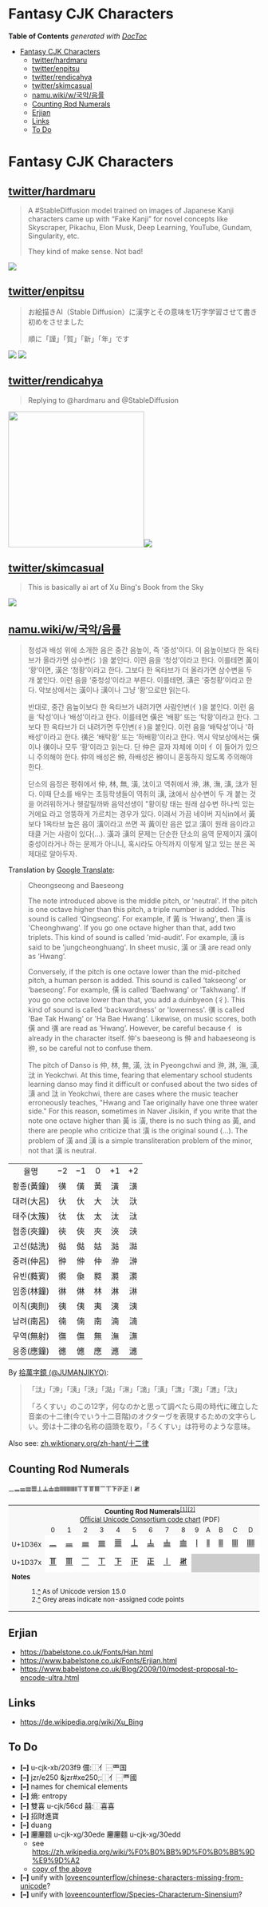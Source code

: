 
# Fantasy CJK Characters

<!-- START doctoc generated TOC please keep comment here to allow auto update -->
<!-- DON'T EDIT THIS SECTION, INSTEAD RE-RUN doctoc TO UPDATE -->
**Table of Contents**  *generated with [DocToc](https://github.com/thlorenz/doctoc)*

- [Fantasy CJK Characters](#fantasy-cjk-characters)
  - [twitter/hardmaru](#twitterhardmaru)
  - [twitter/enpitsu](#twitterenpitsu)
  - [twitter/rendicahya](#twitterrendicahya)
  - [twitter/skimcasual](#twitterskimcasual)
  - [namu.wiki/w/국악/음률](#namuwikiw%EA%B5%AD%EC%95%85%EC%9D%8C%EB%A5%A0)
  - [Counting Rod Numerals](#counting-rod-numerals)
  - [Erjian](#erjian)
  - [Links](#links)
  - [To Do](#to-do)

<!-- END doctoc generated TOC please keep comment here to allow auto update -->


# Fantasy CJK Characters


## [twitter/hardmaru](https://twitter.com/hardmaru/status/1611237067589095425?ref_src=twsrc%5Etfw%7Ctwcamp%5Etweetembed%7Ctwterm%5E1611237067589095425%7Ctwgr%5E0d75f87a40ec63aeb2272a22ca2be7daaed58cc0%7Ctwcon%5Es1_&ref_url=https%3A%2F%2Flanguagelog.ldc.upenn.edu%2Fnll%2F%3Fp%3D57599)

> A #StableDiffusion model trained on images of Japanese Kanji characters came up with “Fake Kanji” for
> novel concepts like Skyscraper, Pikachu, Elon Musk, Deep Learning, YouTube, Gundam, Singularity, etc.
>
> They kind of make sense. Not bad!

![](./FlxDkcRXoAAOtNV.jpeg)



## [twitter/enpitsu](https://twitter.com/enpitsu/status/1610587513059684353)

> お絵描きAI（Stable Diffusion）に漢字とその意味を1万字学習させて書き初めをさせました
>
> 順に「謹」「賀」「新」「年」です

![](./Fln0CdjaEAEzF3p.png)
![](./Fln0DuyaMAE7feD.png)


## [twitter/rendicahya](https://twitter.com/rendicahya/status/1611270881363505152)

> Replying to @hardmaru and @StableDiffusion

<img src='./Flxh_yjacAEUNIh.png' width='272' /><img src='./FlxiOlYaUAcd22v.jpeg' />

## [twitter/skimcasual](https://twitter.com/skimcasual/status/1611596850347343875)

> This is basically ai art of Xu Bing's Book from the Sky

<img src='./Fl2Ky6_XoAIJJKD.jpeg' />


## [namu.wiki/w/국악/음률](https://namu.wiki/w/%EA%B5%AD%EC%95%85/%EC%9D%8C%EB%A5%A0)


> 청성과 배성
> 위에 소개한 음은 중간 음높이, 즉 '중성'이다. 이 음높이보다 한 옥타브가 올라가면 삼수변(氵)을 붙인다. 이런 음을 ‘청성’이라고 한다. 이를테면 黃이 ‘황’이면, 潢은 ‘청황’이라고 한다. 그보다 한 옥타브가 더 올라가면 삼수변을 두 개 붙인다. 이런 음을 ‘중청성’이라고 부른다. 이를테면, 㶂은 ‘중청황’이라고 한다. 악보상에서는 潢이나 㶂이나 그냥 ‘황’으로만 읽는다.
>
> 반대로, 중간 음높이보다 한 옥타브가 내려가면 사람인변(亻)을 붙인다. 이런 음을 ‘탁성’이나 ‘배성’이라고 한다. 이를테면 僙은 ‘배황’ 또는 ‘탁황’이라고 한다. 그보다 한 옥타브가 더 내려가면 두인변(彳)을 붙인다. 이런 음을 ‘배탁성’이나 '하배성'이라고 한다. 㣴은 ‘배탁황’ 또는 ‘하배황’이라고 한다. 역시 악보상에서는 僙이나 㣴이나 모두 ‘황’이라고 읽는다. 단 仲은 글자 자체에 이미 亻이 들어가 있으니 주의해야 한다. 仲의 배성은 㑖, 하배성은 㣡이니 혼동하지 않도록 주의해야 한다.
>
> 단소의 음정은 평취에서 仲, 林, 無, 潢, 汰이고 역취에서 㳞, 淋, 潕, 㶂, 㳲가 된다. 이때 단소를 배우는 초등학생들이 역취의 㶂, 㳲에서 삼수변이 두 개 붙는 것을 어려워하거나 헷갈릴까봐 음악선생이 "황이랑 태는 원래 삼수변 하나씩 있는 거에요 라고 엉뚱하게 가르치는 경우가 있다. 이래서 가끔 네이버 지식in에서 黃보다 1옥타브 높은 음이 潢이라고 쓰면 꼭 黃이란 음은 없고 潢이 원래 음이라고 태클 거는 사람이 있다(…). 潢과 㶂의 문제는 단순한 단소의 음역 문제이지 潢이 중성이라거나 하는 문제가 아니니, 혹시라도 아직까지 이렇게 알고 있는 분은 꼭 제대로 알아두자.

Translation by [Google Translate](https://translate.google.com):

> Cheongseong and Baeseong
>
> The note introduced above is the middle pitch, or 'neutral'. If the pitch is one octave higher than this
> pitch, a triple number is added. This sound is called ‘Qingseong’. For example, if 黃 is 'Hwang', then 潢 is
> 'Cheonghwang'. If you go one octave higher than that, add two triplets. This kind of sound is called
> 'mid-audit'. For example, 㶂 is said to be 'jungcheonghuang'. In sheet music, 潢 or 㶂 are read only as
> ‘Hwang’.
>
> Conversely, if the pitch is one octave lower than the mid-pitched pitch, a human person is added. This
> sound is called ‘takseong’ or ‘baeseong’. For example, 僙 is called 'Baehwang' or 'Takhwang'. If you go one
> octave lower than that, you add a duinbyeon (彳). This kind of sound is called 'backwardness' or
> 'lowerness'. 㣴 is called 'Bae Tak Hwang' or 'Ha Bae Hwang'. Likewise, on music scores, both 僙 and 㣴 are
> read as ‘Hwang’. However, be careful because 亻 is already in the character itself. 仲's baeseong is 㑖 and
> habaeseong is 㣡, so be careful not to confuse them.
>
> The pitch of Danso is 仲, 林, 無, 潢, 汰 in Pyeongchwi and 㳞, 淋, 潕, 㶂, 㳲 in Yeokchwi. At this time, fearing
> that elementary school students learning danso may find it difficult or confused about the two sides of 㶂
> and 㳲 in Yeokchwi, there are cases where the music teacher erroneously teaches, "Hwang and Tae originally
> have one three water side." For this reason, sometimes in Naver Jisikin, if you write that the note one
> octave higher than 黃 is 潢, there is no such thing as 黃, and there are people who criticize that 潢 is the
> original sound (...). The problem of 潢 and 㶂 is a simple transliteration problem of the minor, not that 潢
> is neutral.


<table class='sH7lKmx5' data-v-49dbfabe><tbody data-v-49dbfabe><tr data-v-49dbfabe><td style='text-align:center;' data-v-49dbfabe><div class='DzMP0IKc' data-v-49dbfabe>율명</div></td><td style='text-align:center;' data-v-49dbfabe><div class='DzMP0IKc' data-v-49dbfabe>−2</div></td><td style='text-align:center;' data-v-49dbfabe><div class='DzMP0IKc' data-v-49dbfabe>−1</div></td><td style='text-align:center;' data-v-49dbfabe><div class='DzMP0IKc' data-v-49dbfabe>0</div></td><td style='text-align:center;' data-v-49dbfabe><div class='DzMP0IKc' data-v-49dbfabe>+1</div></td><td style='text-align:center;' data-v-49dbfabe><div class='DzMP0IKc' data-v-49dbfabe>+2</div></td></tr><tr data-v-49dbfabe><td style='text-align:center;' data-v-49dbfabe><div class='DzMP0IKc' data-v-49dbfabe>황종(黃鐘)</div></td><td style='text-align:center;' data-v-49dbfabe><div class='DzMP0IKc' data-v-49dbfabe>㣴</div></td><td style='text-align:center;' data-v-49dbfabe><div class='DzMP0IKc' data-v-49dbfabe>僙</div></td><td style='text-align:center;' data-v-49dbfabe><div class='DzMP0IKc' data-v-49dbfabe>黃</div></td><td style='text-align:center;' data-v-49dbfabe><div class='DzMP0IKc' data-v-49dbfabe>潢</div></td><td style='text-align:center;' data-v-49dbfabe><div class='DzMP0IKc' data-v-49dbfabe>㶂</div></td></tr><tr data-v-49dbfabe><td style='text-align:center;' data-v-49dbfabe><div class='DzMP0IKc' data-v-49dbfabe>대려(大呂)</div></td><td style='text-align:center;' data-v-49dbfabe><div class='DzMP0IKc' data-v-49dbfabe>㣕</div></td><td style='text-align:center;' data-v-49dbfabe><div class='DzMP0IKc' data-v-49dbfabe>㐲</div></td><td style='text-align:center;' data-v-49dbfabe><div class='DzMP0IKc' data-v-49dbfabe>大</div></td><td style='text-align:center;' data-v-49dbfabe><div class='DzMP0IKc' data-v-49dbfabe>汏</div></td><td style='text-align:center;' data-v-49dbfabe><div class='DzMP0IKc' data-v-49dbfabe>𣴘</div></td></tr><tr data-v-49dbfabe><td style='text-align:center;' data-v-49dbfabe><div class='DzMP0IKc' data-v-49dbfabe>태주(太簇)</div></td><td style='text-align:center;' data-v-49dbfabe><div class='DzMP0IKc' data-v-49dbfabe>㣖</div></td><td style='text-align:center;' data-v-49dbfabe><div class='DzMP0IKc' data-v-49dbfabe>㑀</div></td><td style='text-align:center;' data-v-49dbfabe><div class='DzMP0IKc' data-v-49dbfabe>太</div></td><td style='text-align:center;' data-v-49dbfabe><div class='DzMP0IKc' data-v-49dbfabe>汰</div></td><td style='text-align:center;' data-v-49dbfabe><div class='DzMP0IKc' data-v-49dbfabe>㳲</div></td></tr><tr data-v-49dbfabe><td style='text-align:center;' data-v-49dbfabe><div class='DzMP0IKc' data-v-49dbfabe>협종(夾鐘)</div></td><td style='text-align:center;' data-v-49dbfabe><div class='DzMP0IKc' data-v-49dbfabe>㣣</div></td><td style='text-align:center;' data-v-49dbfabe><div class='DzMP0IKc' data-v-49dbfabe>俠</div></td><td style='text-align:center;' data-v-49dbfabe><div class='DzMP0IKc' data-v-49dbfabe>夾</div></td><td style='text-align:center;' data-v-49dbfabe><div class='DzMP0IKc' data-v-49dbfabe>浹</div></td><td style='text-align:center;' data-v-49dbfabe><div class='DzMP0IKc' data-v-49dbfabe>㴺</div></td></tr><tr data-v-49dbfabe><td style='text-align:center;' data-v-49dbfabe><div class='DzMP0IKc' data-v-49dbfabe>고선(姑洗)</div></td><td style='text-align:center;' data-v-49dbfabe><div class='DzMP0IKc' data-v-49dbfabe>㣨</div></td><td style='text-align:center;' data-v-49dbfabe><div class='DzMP0IKc' data-v-49dbfabe>㑬</div></td><td style='text-align:center;' data-v-49dbfabe><div class='DzMP0IKc' data-v-49dbfabe>姑</div></td><td style='text-align:center;' data-v-49dbfabe><div class='DzMP0IKc' data-v-49dbfabe>㴌</div></td><td style='text-align:center;' data-v-49dbfabe><div class='DzMP0IKc' data-v-49dbfabe>㵈</div></td></tr><tr data-v-49dbfabe><td style='text-align:center;' data-v-49dbfabe><div class='DzMP0IKc' data-v-49dbfabe>중려(仲呂)</div></td><td style='text-align:center;' data-v-49dbfabe><div class='DzMP0IKc' data-v-49dbfabe>㣡</div></td><td style='text-align:center;' data-v-49dbfabe><div class='DzMP0IKc' data-v-49dbfabe>㑖</div></td><td style='text-align:center;' data-v-49dbfabe><div class='DzMP0IKc' data-v-49dbfabe>仲</div></td><td style='text-align:center;' data-v-49dbfabe><div class='DzMP0IKc' data-v-49dbfabe>㳞</div></td><td style='text-align:center;' data-v-49dbfabe><div class='DzMP0IKc' data-v-49dbfabe>㴢</div></td></tr><tr data-v-49dbfabe><td style='text-align:center;' data-v-49dbfabe><div class='DzMP0IKc' data-v-49dbfabe>유빈(蕤賓)</div></td><td style='text-align:center;' data-v-49dbfabe><div class='DzMP0IKc' data-v-49dbfabe>㣸</div></td><td style='text-align:center;' data-v-49dbfabe><div class='DzMP0IKc' data-v-49dbfabe>𠐭</div></td><td style='text-align:center;' data-v-49dbfabe><div class='DzMP0IKc' data-v-49dbfabe>㽔</div></td><td style='text-align:center;' data-v-49dbfabe><div class='DzMP0IKc' data-v-49dbfabe>㶋</div></td><td style='text-align:center;' data-v-49dbfabe><div class='DzMP0IKc' data-v-49dbfabe>㶙</div></td></tr><tr data-v-49dbfabe><td style='text-align:center;' data-v-49dbfabe><div class='DzMP0IKc' data-v-49dbfabe>임종(林鐘)</div></td><td style='text-align:center;' data-v-49dbfabe><div class='DzMP0IKc' data-v-49dbfabe>㣩</div></td><td style='text-align:center;' data-v-49dbfabe><div class='DzMP0IKc' data-v-49dbfabe>㑣</div></td><td style='text-align:center;' data-v-49dbfabe><div class='DzMP0IKc' data-v-49dbfabe>林</div></td><td style='text-align:center;' data-v-49dbfabe><div class='DzMP0IKc' data-v-49dbfabe>淋</div></td><td style='text-align:center;' data-v-49dbfabe><div class='DzMP0IKc' data-v-49dbfabe>㵉</div></td></tr><tr data-v-49dbfabe><td style='text-align:center;' data-v-49dbfabe><div class='DzMP0IKc' data-v-49dbfabe>이칙(夷則)</div></td><td style='text-align:center;' data-v-49dbfabe><div class='DzMP0IKc' data-v-49dbfabe>𢓡</div></td><td style='text-align:center;' data-v-49dbfabe><div class='DzMP0IKc' data-v-49dbfabe>侇</div></td><td style='text-align:center;' data-v-49dbfabe><div class='DzMP0IKc' data-v-49dbfabe>夷</div></td><td style='text-align:center;' data-v-49dbfabe><div class='DzMP0IKc' data-v-49dbfabe>洟</div></td><td style='text-align:center;' data-v-49dbfabe><div class='DzMP0IKc' data-v-49dbfabe>㴣</div></td></tr><tr data-v-49dbfabe><td style='text-align:center;' data-v-49dbfabe><div class='DzMP0IKc' data-v-49dbfabe>남려(南呂)</div></td><td style='text-align:center;' data-v-49dbfabe><div class='DzMP0IKc' data-v-49dbfabe>㣮</div></td><td style='text-align:center;' data-v-49dbfabe><div class='DzMP0IKc' data-v-49dbfabe>㑲</div></td><td style='text-align:center;' data-v-49dbfabe><div class='DzMP0IKc' data-v-49dbfabe>南</div></td><td style='text-align:center;' data-v-49dbfabe><div class='DzMP0IKc' data-v-49dbfabe>湳</div></td><td style='text-align:center;' data-v-49dbfabe><div class='DzMP0IKc' data-v-49dbfabe>㵜</div></td></tr><tr data-v-49dbfabe><td style='text-align:center;' data-v-49dbfabe><div class='DzMP0IKc' data-v-49dbfabe>무역(無射)</div></td><td style='text-align:center;' data-v-49dbfabe><div class='DzMP0IKc' data-v-49dbfabe>㣳</div></td><td style='text-align:center;' data-v-49dbfabe><div class='DzMP0IKc' data-v-49dbfabe>㒇</div></td><td style='text-align:center;' data-v-49dbfabe><div class='DzMP0IKc' data-v-49dbfabe>無</div></td><td style='text-align:center;' data-v-49dbfabe><div class='DzMP0IKc' data-v-49dbfabe>潕</div></td><td style='text-align:center;' data-v-49dbfabe><div class='DzMP0IKc' data-v-49dbfabe>㶃</div></td></tr><tr data-v-49dbfabe><td style='text-align:center;' data-v-49dbfabe><div class='DzMP0IKc' data-v-49dbfabe>응종(應鐘)</div></td><td style='text-align:center;' data-v-49dbfabe><div class='DzMP0IKc' data-v-49dbfabe>㣹</div></td><td style='text-align:center;' data-v-49dbfabe><div class='DzMP0IKc' data-v-49dbfabe>㒣</div></td><td style='text-align:center;' data-v-49dbfabe><div class='DzMP0IKc' data-v-49dbfabe>應</div></td><td style='text-align:center;' data-v-49dbfabe><div class='DzMP0IKc' data-v-49dbfabe>㶐</div></td><td style='text-align:center;' data-v-49dbfabe><div class='DzMP0IKc' data-v-49dbfabe>㶝</div></td></tr></tbody></table>

By [拾萬字鏡 (@JUMANJIKYO)](https://twitter.com/jumanjikyo/status/860634434277486592):

> 「㳲」「㴢」「㴣」「㴺」「㵈」「㵉」「㵜」「㶂」「㶃」「㶙」「㶝」「𣴘」
>
> 「ろくすい」のこの12字，何なのかと思って調べたら周の時代に確立した音楽の十二律(今でいう十二音階)のオクターヴを表現するための文字らしい。旁は十二律の名称の語頭を取り，「ろくすい」は符号のような意味。

Also see: [zh.wiktionary.org/zh-hant/十二律](https://zh.m.wiktionary.org/zh-hant/%E5%8D%81%E4%BA%8C%E5%BE%8B)

## Counting Rod Numerals

𝍠𝍡𝍢𝍣𝍤𝍥𝍦𝍧𝍨𝍩𝍪𝍫𝍬𝍭𝍮𝍯𝍰𝍱𝍲𝍳𝍴𝍵𝍶𝍷𝍸

<table class="wikitable nounderlines" style="border-collapse:collapse;background:#FFFFFF;font-size:large;text-align:center">
<tbody><tr>
<td colspan="17" style="background:#F8F8F8;font-size:small"><b><a class="mw-selflink selflink">Counting Rod Numerals</a></b><sup class="reference" id="ref_U1D360_as_of_Unicode_version"><a href="#endnote_U1D360_as_of_Unicode_version">[1]</a></sup><sup class="reference" id="ref_U1D360_grey"><a href="#endnote_U1D360_grey">[2]</a></sup><br /><a rel="nofollow" class="external text" href="https://www.unicode.org/charts/PDF/U1D360.pdf">Official Unicode Consortium code chart</a> (PDF)
</td></tr>
<tr style="background:#F8F8F8;font-size:small">
<td style="width:45pt">&#160;</td>
<td style="width:20pt">0</td>
<td style="width:20pt">1</td>
<td style="width:20pt">2</td>
<td style="width:20pt">3</td>
<td style="width:20pt">4</td>
<td style="width:20pt">5</td>
<td style="width:20pt">6</td>
<td style="width:20pt">7</td>
<td style="width:20pt">8</td>
<td style="width:20pt">9</td>
<td style="width:20pt">A</td>
<td style="width:20pt">B</td>
<td style="width:20pt">C</td>
<td style="width:20pt">D</td>
<td style="width:20pt">E</td>
<td style="width:20pt">F
</td></tr>
<tr>
<td style="background:#F8F8F8;font-size:small">U+1D36x
</td>
<td title="U+1D360: COUNTING ROD UNIT DIGIT ONE"><span style="font-family:Noto Sans Symbols2;font-size:100%;color:black;background-color:transparent;;"><a href="/wiki/%F0%9D%8D%A0" class="mw-redirect" title="𝍠">&#x1d360;</a></span>
</td>
<td title="U+1D361: COUNTING ROD UNIT DIGIT TWO"><span style="font-family:Noto Sans Symbols2;font-size:100%;color:black;background-color:transparent;;"><a href="/wiki/%F0%9D%8D%A1" class="mw-redirect" title="𝍡">&#x1d361;</a></span>
</td>
<td title="U+1D362: COUNTING ROD UNIT DIGIT THREE"><span style="font-family:Noto Sans Symbols2;font-size:100%;color:black;background-color:transparent;;"><a href="/wiki/%F0%9D%8D%A2" class="mw-redirect" title="𝍢">&#x1d362;</a></span>
</td>
<td title="U+1D363: COUNTING ROD UNIT DIGIT FOUR"><span style="font-family:Noto Sans Symbols2;font-size:100%;color:black;background-color:transparent;;"><a href="/wiki/%F0%9D%8D%A3" class="mw-redirect" title="𝍣">&#x1d363;</a></span>
</td>
<td title="U+1D364: COUNTING ROD UNIT DIGIT FIVE"><span style="font-family:Noto Sans Symbols2;font-size:100%;color:black;background-color:transparent;;"><a href="/wiki/%F0%9D%8D%A4" class="mw-redirect" title="𝍤">&#x1d364;</a></span>
</td>
<td title="U+1D365: COUNTING ROD UNIT DIGIT SIX"><span style="font-family:Noto Sans Symbols2;font-size:100%;color:black;background-color:transparent;;"><a href="/wiki/%F0%9D%8D%A5" class="mw-redirect" title="𝍥">&#x1d365;</a></span>
</td>
<td title="U+1D366: COUNTING ROD UNIT DIGIT SEVEN"><span style="font-family:Noto Sans Symbols2;font-size:100%;color:black;background-color:transparent;;"><a href="/wiki/%F0%9D%8D%A6" class="mw-redirect" title="𝍦">&#x1d366;</a></span>
</td>
<td title="U+1D367: COUNTING ROD UNIT DIGIT EIGHT"><span style="font-family:Noto Sans Symbols2;font-size:100%;color:black;background-color:transparent;;"><a href="/wiki/%F0%9D%8D%A7" class="mw-redirect" title="𝍧">&#x1d367;</a></span>
</td>
<td title="U+1D368: COUNTING ROD UNIT DIGIT NINE"><span style="font-family:Noto Sans Symbols2;font-size:100%;color:black;background-color:transparent;;"><a href="/wiki/%F0%9D%8D%A8" class="mw-redirect" title="𝍨">&#x1d368;</a></span>
</td>
<td title="U+1D369: COUNTING ROD TENS DIGIT ONE"><span style="font-family:Noto Sans Symbols2;font-size:100%;color:black;background-color:transparent;;"><a href="/wiki/%F0%9D%8D%A9" class="mw-redirect" title="𝍩">&#x1d369;</a></span>
</td>
<td title="U+1D36A: COUNTING ROD TENS DIGIT TWO"><span style="font-family:Noto Sans Symbols2;font-size:100%;color:black;background-color:transparent;;"><a href="/wiki/%F0%9D%8D%AA" class="mw-redirect" title="𝍪">&#x1d36a;</a></span>
</td>
<td title="U+1D36B: COUNTING ROD TENS DIGIT THREE"><span style="font-family:Noto Sans Symbols2;font-size:100%;color:black;background-color:transparent;;"><a href="/wiki/%F0%9D%8D%AB" class="mw-redirect" title="𝍫">&#x1d36b;</a></span>
</td>
<td title="U+1D36C: COUNTING ROD TENS DIGIT FOUR"><span style="font-family:Noto Sans Symbols2;font-size:100%;color:black;background-color:transparent;;"><a href="/wiki/%F0%9D%8D%AC" class="mw-redirect" title="𝍬">&#x1d36c;</a></span>
</td>
<td title="U+1D36D: COUNTING ROD TENS DIGIT FIVE"><span style="font-family:Noto Sans Symbols2;font-size:100%;color:black;background-color:transparent;;"><a href="/wiki/%F0%9D%8D%AD" class="mw-redirect" title="𝍭">&#x1d36d;</a></span>
</td>
<td title="U+1D36E: COUNTING ROD TENS DIGIT SIX"><span style="font-family:Noto Sans Symbols2;font-size:100%;color:black;background-color:transparent;;"><a href="/wiki/%F0%9D%8D%AE" class="mw-redirect" title="𝍮">&#x1d36e;</a></span>
</td>
<td title="U+1D36F: COUNTING ROD TENS DIGIT SEVEN"><span style="font-family:Noto Sans Symbols2;font-size:100%;color:black;background-color:transparent;;"><a href="/wiki/%F0%9D%8D%AF" class="mw-redirect" title="𝍯">&#x1d36f;</a></span>
</td></tr>
<tr>
<td style="background:#F8F8F8;font-size:small">U+1D37x
</td>
<td title="U+1D370: COUNTING ROD TENS DIGIT EIGHT"><span style="font-family:Noto Sans Symbols2;font-size:100%;color:black;background-color:transparent;;"><a href="/wiki/%F0%9D%8D%B0" class="mw-redirect" title="𝍰">&#x1d370;</a></span>
</td>
<td title="U+1D371: COUNTING ROD TENS DIGIT NINE"><span style="font-family:Noto Sans Symbols2;font-size:100%;color:black;background-color:transparent;;"><a href="/wiki/%F0%9D%8D%B1" class="mw-redirect" title="𝍱">&#x1d371;</a></span>
</td>
<td title="U+1D372: IDEOGRAPHIC TALLY MARK ONE"><span style="font-family:Noto Sans Symbols2;font-size:100%;color:black;background-color:transparent;;"><a href="/wiki/%F0%9D%8D%B2" class="mw-redirect" title="𝍲">&#x1d372;</a></span>
</td>
<td title="U+1D373: IDEOGRAPHIC TALLY MARK TWO"><span style="font-family:Noto Sans Symbols2;font-size:100%;color:black;background-color:transparent;;"><a href="/wiki/%F0%9D%8D%B3" class="mw-redirect" title="𝍳">&#x1d373;</a></span>
</td>
<td title="U+1D374: IDEOGRAPHIC TALLY MARK THREE"><span style="font-family:Noto Sans Symbols2;font-size:100%;color:black;background-color:transparent;;"><a href="/wiki/%F0%9D%8D%B4" class="mw-redirect" title="𝍴">&#x1d374;</a></span>
</td>
<td title="U+1D375: IDEOGRAPHIC TALLY MARK FOUR"><span style="font-family:Noto Sans Symbols2;font-size:100%;color:black;background-color:transparent;;"><a href="/wiki/%F0%9D%8D%B5" class="mw-redirect" title="𝍵">&#x1d375;</a></span>
</td>
<td title="U+1D376: IDEOGRAPHIC TALLY MARK FIVE"><span style="font-family:Noto Sans Symbols2;font-size:100%;color:black;background-color:transparent;;"><a href="/wiki/%F0%9D%8D%B6" class="mw-redirect" title="𝍶">&#x1d376;</a></span>
</td>
<td title="U+1D377: TALLY MARK ONE"><span style="font-family:Noto Sans Symbols2;font-size:100%;color:black;background-color:transparent;;"><a href="/wiki/%F0%9D%8D%B7" class="mw-redirect" title="𝍷">&#x1d377;</a></span>
</td>
<td title="U+1D378: TALLY MARK FIVE"><span style="font-family:Noto Sans Symbols2;font-size:100%;color:black;background-color:transparent;;"><a href="/wiki/%F0%9D%8D%B8" class="mw-redirect" title="𝍸">&#x1d378;</a></span>
</td>
<td title="Reserved" style="background-color:#CCCCCC;">
</td>
<td title="Reserved" style="background-color:#CCCCCC;">
</td>
<td title="Reserved" style="background-color:#CCCCCC;">
</td>
<td title="Reserved" style="background-color:#CCCCCC;">
</td>
<td title="Reserved" style="background-color:#CCCCCC;">
</td>
<td title="Reserved" style="background-color:#CCCCCC;">
</td>
<td title="Reserved" style="background-color:#CCCCCC;">
</td></tr>
<tr>
<td colspan="17" style="background:#F8F8F8;font-size:small;text-align:left"><b>Notes</b>
<dl><dd>1.<style data-mw-deduplicate="TemplateStyles:r1041539562">.mw-parser-output .citation{word-wrap:break-word}.mw-parser-output .citation:target{background-color:rgba(0,127,255,0.133)}</style><span class="citation wikicite" id="endnote_U1D360_as_of_Unicode_version"><b><a href="#ref_U1D360_as_of_Unicode_version">^</a></b></span> As of Unicode version 15.0</dd>
<dd>2.<link rel="mw-deduplicated-inline-style" href="mw-data:TemplateStyles:r1041539562"/><span class="citation wikicite" id="endnote_U1D360_grey"><b><a href="#ref_U1D360_grey">^</a></b></span> Grey areas indicate non-assigned code points</dd></dl>
</td></tr></tbody></table>

## Erjian

* https://babelstone.co.uk/Fonts/Han.html
* https://www.babelstone.co.uk/Fonts/Erjian.html
* https://www.babelstone.co.uk/Blog/2009/10/modest-proposal-to-encode-ultra.html


## Links

* https://de.wikipedia.org/wiki/Xu_Bing

## To Do

* **[–]** u-cjk-xb/203f9 𠏹:⿰亻⿱覀国
* **[–]** jzr/e250 &jzr#xe250;:⿰亻⿱覀國
* **[–]** names for chemical elements
* **[–]** 熵: entropy
* **[–]** 雙喜 u-cjk/56cd 囍:⿰喜喜
* **[–]** 招財進寶
* **[–]** duang
* **[–]** 𰻞𰻞麵 u-cjk-xg/30ede 𰻞𰻞麵 u-cjk-xg/30edd
  * see https://zh.wikipedia.org/wiki/%F0%B0%BB%9D%F0%B0%BB%9D%E9%9D%A2
  * [copy of the above](https://raw.githubusercontent.com/loveencounterflow/jizura-fantasy-cjk-characters/main/wikipedia-biangbiang.html)
* **[–]** unify with [loveencounterflow/chinese-characters-missing-from-unicode](https://github.com/loveencounterflow/chinese-characters-missing-from-unicode)?
* **[–]** unify with [loveencounterflow/Species-Characterum-Sinensium](https://github.com/loveencounterflow/Species-Characterum-Sinensium)?





